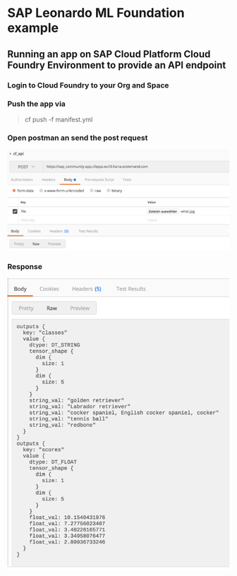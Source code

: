 # SAP Leonardo ML Foundation example
## Running an app on SAP Cloud Platform Cloud Foundry Environment to provide an API endpoint

### Login to Cloud Foundry to your Org and Space

### Push the app via

> cf push -f manifest.yml
  
### Open postman an send the post request  
  ![Alt text](/postman11.png?raw=true "Execute the locval API")
  
### Response  
  ![Alt text](/postman12.png?raw=true "Execute the locval API")
